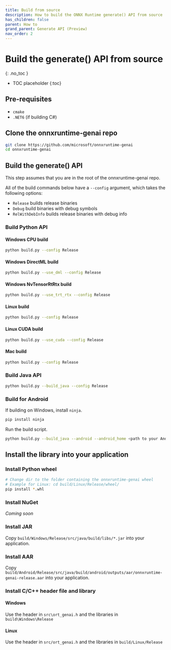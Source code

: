 ```yaml
---
title: Build from source
description: How to build the ONNX Runtime generate() API from source
has_children: false
parent: How to
grand_parent: Generate API (Preview)
nav_order: 2
---
```


# Build the generate() API from source
{: .no_toc }

* TOC placeholder
{:toc}

## Pre-requisites

- `cmake`
- `.NET6` (if building C#)

## Clone the onnxruntime-genai repo

```bash
git clone https://github.com/microsoft/onnxruntime-genai
cd onnxruntime-genai
```

## Build the generate() API

This step assumes that you are in the root of the onnxruntime-genai repo.

All of the build commands below have a `--config` argument, which takes the following options:
- `Release` builds release binaries
- `Debug` build binaries with debug symbols
- `RelWithDebInfo` builds release binaries with debug info

### Build Python API

#### Windows CPU build

```bash
python build.py --config Release
```

#### Windows DirectML build

```bash
python build.py --use_dml --config Release
```

#### Windows NvTensorRtRtx build

```bash
python build.py --use_trt_rtx --config Release
```

#### Linux build

```bash
python build.py --config Release
```

#### Linux CUDA build

```bash
python build.py --use_cuda --config Release
```

#### Mac build

```bash
python build.py --config Release
```

### Build Java API

```bash
python build.py --build_java --config Release
```

### Build for Android

If building on Windows, install `ninja`.

```bash
pip install ninja
```

Run the build script.

```bash
python build.py --build_java --android --android_home <path to your Android SDK> --android_ndk_path <path to your NDK installation> --android_abi  [armeabi-v7a|arm64-v8a|x86|x86_64] --config Release
```

## Install the library into your application

### Install Python wheel

```bash
# Change dir to the folder containing the onnxruntime-genai wheel
# Example for Linux: cd build/Linux/Release/wheel/
pip install *.whl
```

### Install NuGet

_Coming soon_

### Install JAR

Copy `build/Windows/Release/src/java/build/libs/*.jar` into your application.

### Install AAR

Copy `build/Android/Release/src/java/build/android/outputs/aar/onnxruntime-genai-release.aar` into your application.


### Install C/C++ header file and library

#### Windows

Use the header in `src\ort_genai.h` and the libraries in `build\Windows\Release`

#### Linux

Use the header in `src/ort_genai.h` and the libraries in `build/Linux/Release`
